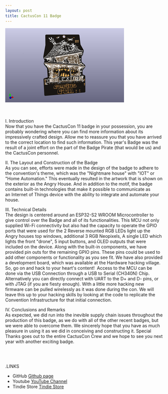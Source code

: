 ```yaml
---
layout: post
title: CactusCon 11 Badge
---
```


![Title](/images/CC11/CC11_Badge_sm.png)<br>
<br>
<br>

I. Introduction <br>
Now that you have the CactusCon 11 badge in your possession, you are probably wondering where you can find more information about its impressively crafted design. Allow me to reassure you that you have arrived to the correct location to find such information. This year's Badge was the result of a joint effort on the part of the Badge Pirate (that would be us) and the CactusCon personnel.

II. The Layout and Construction of the Badge<br>
As you can see, efforts were made in the design of the badge to adhere to the convention's theme, which was the "Nightmare house" with "IOT" or "Home Automation." This eventually resulted in the artwork that is shown on the exterior as the Angry House. And in addition to the motif, the badge contains built-in technologies that make it possible to communicate as an Internet of Things device with the ability to integrate and automate your house.

III. Technical Details<br>
The design is centered around an ESP32-S2 WROOM Microcontroller to give control over the Badge and all of its functionalities. This MCU not only supplied Wi-Fi connectivity but also had the capacity to operate the GPIO ports that were used for the 2 Reverse mounted RGB LEDs light up the Angry houses top windows, additional 3 RGB Neopixels, A single LED which lights the front "drone", 5 input buttons, and OLED outputs that were included on the device. Along with the built-in components, we have provided pin outs for the remaining GPIO pins. These pins could be used to add other components or functionality as you see fit. We have also provided a development board, which was available at the Hardware hacking village. So, go on and hack to your heart's content! 
Access to the MCU can be done via the USB Connection through a USB to Serial (CH340N) Chip. Alternatively you can directly connect with UART to the D+ and D- pins, or with JTAG (if you are fiesty enough). With a little more hacking new firmware can be pulled wirelessly as it was done during the con. We will leave this up to your hacking skills by looking at the code to replicate the Convention Infrastructure for that initial connection. 

IV. Conclusions and Remarks<br>
As expected, we did run into the inevible supply chain issues throughout the production of this badge, as we do with all of the other recent badges, but we were able to overcome them. We sincerely hope that you have as much pleasure in using it as we did in conceiving and constructing it. Special Thanks goes out to the entire CactusCon Crew and we hope to see you next year with another exciting badge.

<br><br>
 
.LINKS
- GitHub [Github page](https://github.com/BadgePiratesLLC/CactusCon_11)
- Youtube [YouTube Channel](https://www.youtube.com/channel/UCRVegJ2Y7m-8vIXnG0BIhyw/featured/) 
- Tindie Store [Tindie Store](https://www.tindie.com/stores/badgepirates/)
<br>
